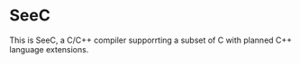 # SeeC
This is SeeC, a C/C++ compiler supporrting a subset of C with planned C++ language extensions. 
